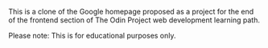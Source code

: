 This is a clone of the Google homepage proposed as a project for the end of the frontend section of The Odin Project web development learning path.

Please note: This is for educational purposes only.